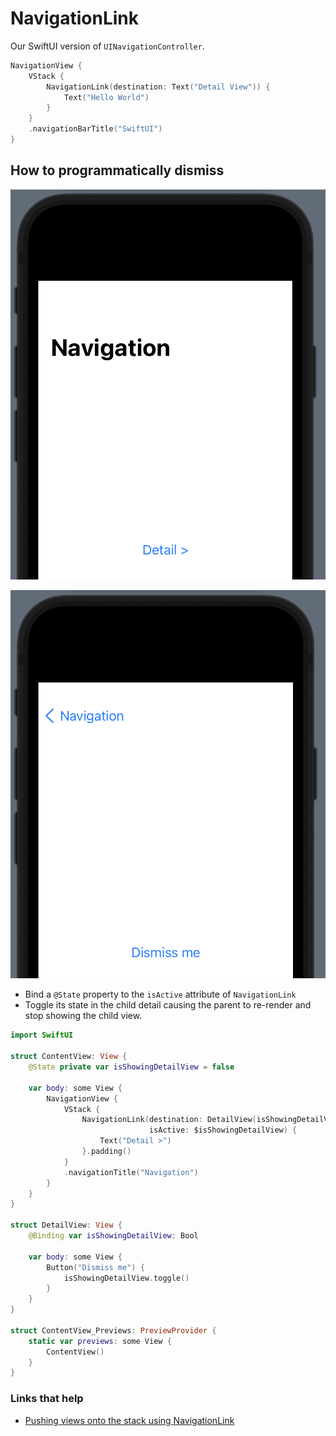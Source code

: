 # NavigationLink

Our SwiftUI version of `UINavigationController`.

```swift
NavigationView {
    VStack {
        NavigationLink(destination: Text("Detail View")) {
            Text("Hello World")
        }
    }
    .navigationBarTitle("SwiftUI")
}
```

## How to programmatically dismiss

![](images/4.png)

![](images/5.png)

- Bind a `@State` property to the `isActive` attribute of `NavigationLink` 
- Toggle its state in the child detail causing the parent to re-render and stop showing the child view.

```swift
import SwiftUI

struct ContentView: View {
    @State private var isShowingDetailView = false

    var body: some View {
        NavigationView {
            VStack {
                NavigationLink(destination: DetailView(isShowingDetailView: $isShowingDetailView),
                               isActive: $isShowingDetailView) {
                    Text("Detail >")
                }.padding()
            }
            .navigationTitle("Navigation")
        }
    }
}

struct DetailView: View {
    @Binding var isShowingDetailView: Bool
    
    var body: some View {
        Button("Dismiss me") {
            isShowingDetailView.toggle()
        }
    }
}

struct ContentView_Previews: PreviewProvider {
    static var previews: some View {
        ContentView()
    }
}
```



### Links that help

- [Pushing views onto the stack using NavigationLink](https://www.hackingwithswift.com/books/ios-swiftui/pushing-new-views-onto-the-stack-using-navigationlink)